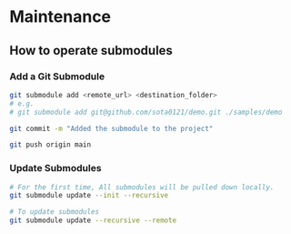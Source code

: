 # Maintenance

## How to operate submodules

### Add a Git Submodule

```bash
git submodule add <remote_url> <destination_folder>
# e.g.
# git submodule add git@github.com/sota0121/demo.git ./samples/demo

git commit -m "Added the submodule to the project"

git push origin main
```

### Update Submodules

```bash
# For the first time, All submodules will be pulled down locally.
git submodule update --init --recursive

# To update submodules
git submodule update --recursive --remote
```
